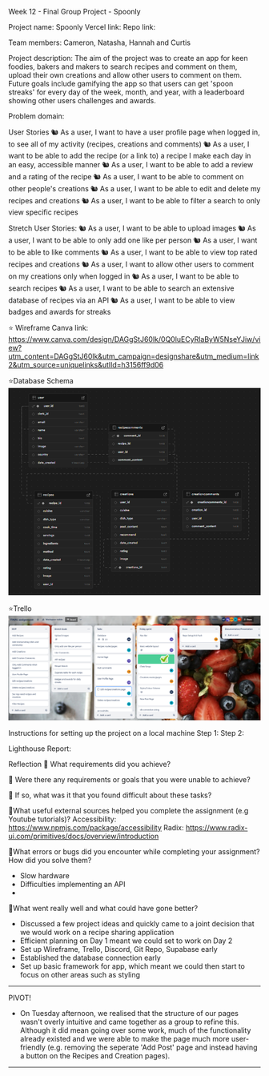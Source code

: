 Week 12 - Final Group Project - Spoonly

Project name: Spoonly
Vercel link:
Repo link:

Team members:
Cameron, Natasha, Hannah and Curtis

Project description:
The aim of the project was to create an app for keen foodies, bakers and makers to search recipes and comment on them, upload their own creations and allow other users to comment on them. Future goals include gamifying the app so that users can get 'spoon streaks' for every day of the week, month, and year, with a leaderboard showing other users challenges and awards.

Problem domain:

User Stories
🐿️ As a user, I want to have a user profile page when logged in, to see all of my activity (recipes, creations and comments)
🐿️ As a user, I want to be able to add the recipe (or a link to) a recipe I make each day in an easy, accessible manner
🐿️ As a user, I want to be able to add a review and a rating of the recipe
🐿️ As a user, I want to be able to comment on other people's creations
🐿️ As a user, I want to be able to edit and delete my recipes and creations
🐿️ As a user, I want to be able to filter a search to only view specific recipes

Stretch User Stories:
🐿️ As a user, I want to be able to upload images
🐿️ As a user, I want to be able to only add one like per person
🐿️ As a user, I want to be able to like comments
🐿️ As a user, I want to be able to view top rated recipes and creations
🐿️ As a user, I want to allow other users to comment on my creations only when logged in
🐿️ As a user, I want to be able to search recipes
🐿️ As a user, I want to be able to search an extensive database of recipes via an API
🐿️ As a user, I want to be able to view badges and awards for streaks

⭐ Wireframe
Canva link: https://www.canva.com/design/DAGgStJ60lk/0Q0luECyRlaByW5NseYJiw/view?utm_content=DAGgStJ60lk&utm_campaign=designshare&utm_medium=link2&utm_source=uniquelinks&utlId=h3156ff9d06

⭐Database Schema
![Screenshot of database schema in Supabase](image-1.png)

⭐Trello
![Screenshot of working Trello board](image.png)

Instructions for setting up the project on a local machine
Step 1:
Step 2:

Lighthouse Report:

Reflection
🎯 What requirements did you achieve?

🎯 Were there any requirements or goals that you were unable to achieve?

🎯 If so, what was it that you found difficult about these tasks?

🎯What useful external sources helped you complete the assignment (e.g Youtube tutorials)?
Accessibility: https://www.npmjs.com/package/accessibility
Radix: https://www.radix-ui.com/primitives/docs/overview/introduction

🎯What errors or bugs did you encounter while completing your assignment? How did you solve them?

- Slow hardware
- Difficulties implementing an API
-

🎯What went really well and what could have gone better?

- Discussed a few project ideas and quickly came to a joint decision that we would work on a recipe sharing application
- Efficient planning on Day 1 meant we could set to work on Day 2
- Set up Wireframe, Trello, Discord, Git Repo, Supabase early
- Established the database connection early
- Set up basic framework for app, which meant we could then start to focus on other areas such as styling

---

PIVOT!

- On Tuesday afternoon, we realised that the structure of our pages wasn't overly intuitive and came together as a group to refine this. Although it did mean going over some work, much of the functionality already existed and we were able to make the page much more user-friendly (e.g. removing the seperate 'Add Post' page and instead having a button on the Recipes and Creation pages).

---
